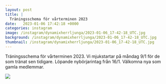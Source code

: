 ```yaml
---
layout: post
title: |
  Träningsschema för vårterminen 2023
date:   2023-01-06 17:42:18 +0000
categories: instagram
image: /instagram/dynamixherrljunga/2023-01-06_17-42-18_UTC.jpg
background: /instagram/dynamixherrljunga/2023-01-06_17-42-18_UTC.jpg
thumbnail: /instagram/dynamixherrljunga/2023-01-06_17-42-18_UTC.jpg
---
```

Träningsschema för vårterminen 2023. Vi mjukstartar på måndag 9/1 för de som tränat sen tidigare. Löpande nybörjarintag från 16/1. Välkomna nya som gamla medlemmar.



<img src='/www-dynamix-herrljunga/instagram/dynamixherrljunga/2023-01-06_17-42-18_UTC.jpg' class='img-fluid' />
